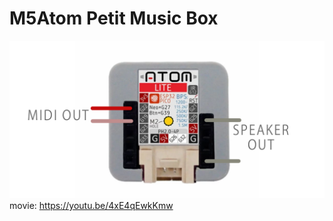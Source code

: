 # M5Atom Petit Music Box
![pin out](https://github.com/misawa2048/PIO_M5Atom_MIDI/blob/main/doc/M5AtomMIDI.png)
movie: https://youtu.be/4xE4qEwkKmw
